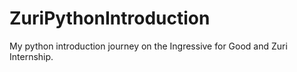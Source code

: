 # ZuriPythonIntroduction
My python introduction journey on the Ingressive for Good and Zuri Internship. 
